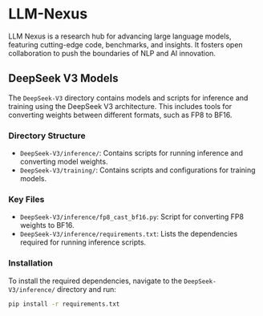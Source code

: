 # LLM-Nexus
LLM Nexus is a research hub for advancing large language models, featuring cutting-edge code, benchmarks, and insights. It fosters open collaboration to push the boundaries of NLP and AI innovation.

## DeepSeek V3 Models
The `DeepSeek-V3` directory contains models and scripts for inference and training using the DeepSeek V3 architecture. This includes tools for converting weights between different formats, such as FP8 to BF16.

### Directory Structure
- `DeepSeek-V3/inference/`: Contains scripts for running inference and converting model weights.
- `DeepSeek-V3/training/`: Contains scripts and configurations for training models.

### Key Files
- `DeepSeek-V3/inference/fp8_cast_bf16.py`: Script for converting FP8 weights to BF16.
- `DeepSeek-V3/inference/requirements.txt`: Lists the dependencies required for running inference scripts.

### Installation
To install the required dependencies, navigate to the `DeepSeek-V3/inference/` directory and run:
```sh
pip install -r requirements.txt